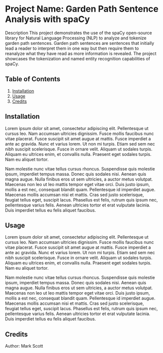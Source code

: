 # Project Name: Garden Path Sentence Analysis with spaCy

Description
This project demonstrates the use of the spaCy open-source library for Natural Language Processing (NLP) to analyze and tokenize garden path sentences. Garden path sentences are sentences that initially lead a reader to interpret them in one way but then require them to reanalyze what they have read as more information is revealed. The project showcases the tokenization and named entity recognition capabilities of spaCy.

## Table of Contents
1. [Installation](#installation)
2. [Usage](#usage)
3. [Credits](#credits)

## Installation
Lorem ipsum dolor sit amet, consectetur adipiscing elit. Pellentesque ut cursus leo. Nam accumsan ultricies dignissim. Fusce mollis faucibus nunc vitae placerat. Fusce suscipit sit amet augue at mattis. Fusce imperdiet a ante ac gravida. Nunc et varius lorem. Ut non mi turpis. Etiam sed sem nec nibh suscipit scelerisque. Fusce in ornare velit. Aliquam ut sodales turpis. Aliquam eu ultrices enim, et convallis nulla. Praesent eget sodales turpis. Nam eu aliquet tortor.

Nam molestie nunc vitae tellus cursus rhoncus. Suspendisse quis molestie ipsum, imperdiet tempus massa. Donec quis sodales nisi. Aenean quis magna augue. Nulla finibus eros ut sem ultricies, a auctor metus volutpat. Maecenas non leo ut leo mattis tempor eget vitae orci. Duis justo ipsum, mollis a est nec, consequat blandit quam. Pellentesque id imperdiet augue. Maecenas mollis accumsan nisi et mattis. Cras sed justo scelerisque, feugiat tellus eget, suscipit lacus. Phasellus est felis, rutrum quis ipsum nec, pellentesque varius felis. Aenean ultricies tortor et erat vulputate lacinia. Duis imperdiet tellus eu felis aliquet faucibus.

## Usage
Lorem ipsum dolor sit amet, consectetur adipiscing elit. Pellentesque ut cursus leo. Nam accumsan ultricies dignissim. Fusce mollis faucibus nunc vitae placerat. Fusce suscipit sit amet augue at mattis. Fusce imperdiet a ante ac gravida. Nunc et varius lorem. Ut non mi turpis. Etiam sed sem nec nibh suscipit scelerisque. Fusce in ornare velit. Aliquam ut sodales turpis. Aliquam eu ultrices enim, et convallis nulla. Praesent eget sodales turpis. Nam eu aliquet tortor.

Nam molestie nunc vitae tellus cursus rhoncus. Suspendisse quis molestie ipsum, imperdiet tempus massa. Donec quis sodales nisi. Aenean quis magna augue. Nulla finibus eros ut sem ultricies, a auctor metus volutpat. Maecenas non leo ut leo mattis tempor eget vitae orci. Duis justo ipsum, mollis a est nec, consequat blandit quam. Pellentesque id imperdiet augue. Maecenas mollis accumsan nisi et mattis. Cras sed justo scelerisque, feugiat tellus eget, suscipit lacus. Phasellus est felis, rutrum quis ipsum nec, pellentesque varius felis. Aenean ultricies tortor et erat vulputate lacinia. Duis imperdiet tellus eu felis aliquet faucibus.

## Credits
Author: Mark Scott
